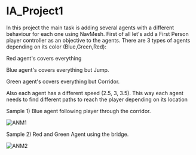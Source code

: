 # IA_Project1

In this project the main task is adding several agents with a different behaviour for each one using NavMesh. First of all let's add a First Person player controller as an objective to the agents. There are 3 types of agents depending on its color (Blue,Green,Red):

Red agent's covers everything

Blue agent's covers everything but Jump.

Green agent's covers everything but Corridor.

Also each agent has a different speed (2.5, 3, 3.5). This way each agent needs to find different paths to reach the player depending on its location

Sample 1) Blue agent following player through the corridor.

![ANM1](https://user-images.githubusercontent.com/114673717/206681440-6244dc84-86fb-4704-895f-178e9bc87d28.gif)

Sample 2) Red and Green Agent using the bridge.

![ANM2](https://user-images.githubusercontent.com/114673717/206681969-65236569-3d31-4f36-8c1c-25da5f6bd616.gif)
